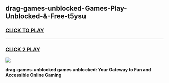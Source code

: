 
## drag-games-unblocked-Games-Play-Unblocked-&-Free-t5ysu
<h3>
<a href="https://premium76.site?title=drag-games-unblocked&ref=24A">CLICK TO PLAY</a></h3>
<hr>

<h3>
<a href="https://premium76.site?title=drag-games-unblocked&ref=24A">CLICK 2 PLAY</a>
  
</h3>

<a href="https://premium76.site?title=drag-games-unblocked&ref=24A"><img src="https://clearcache.store/games.png"></a>


**drag-games-unblocked games unblocked: Your Gateway to Fun and Accessible Online Gaming**
